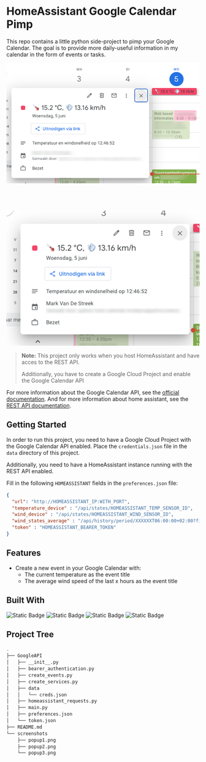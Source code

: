 # HomeAssistant Google Calendar Pimp

This repo contains a little python side-project to pimp your Google Calendar. 
The goal is to provide more daily-useful information in my calendar in the form of events or tasks.
  
<p align="center">
  <img src="screenshots/popup3.png" alt="Screenshot 2">
  <br /><br /><br /><br /><br />
  <img src="screenshots/popup1.png" alt="Screenshot 1">
</p>

> **Note:** This project only works when you host HomeAssistant and have acces to the REST API. 
> 
> Additionally, you have to create a Google Cloud Project and enable the Google Calendar API

For more information about the Google Calendar API, see the [official documentation](https://developers.google.com/calendar). 
And for more information about home assistant, see the [REST API documentation](https://developers.home-assistant.io/docs/api/rest/).

## Getting Started

In order to run this project, you need to have a Google Cloud Project with the Google Calendar API enabled. 
Place the `credentials.json` file in the `data` directory of this project.

Additionally, you need to have a HomeAssistant instance running with the REST API enabled.

Fill in the following `HOMEASSISTANT` fields in the `preferences.json` file:

```json
{
  "url": "http://HOMEASSISTANT_IP:WITH_PORT",
  "temperature_device" : "/api/states/HOMEASSISTANT_TEMP_SENSOR_ID",
  "wind_device" : "/api/states/HOMEASSISTANT_WIND_SENSOR_ID",
  "wind_states_average" : "/api/history/period/XXXXXXT06:00:00+02:00?filter_entity_id=HOMEASSISTANT_WIND_SENSOR_ID&minimal_response",
  "token" : "HOMEASSISTANT_BEARER_TOKEN"
}
```

## Features

- Create a new event in your Google Calendar with:
    - The current temperature as the event title
    - The average wind speed of the last x hours as the event title
    
## Built With

![Static Badge](https://img.shields.io/badge/Google-APIs-blue?style=for-the-badge&logo=Google&logoColor=%23F4B400)
![Static Badge](https://img.shields.io/badge/Python-3.11-green?style=for-the-badge&logo=Python)
![Static Badge](https://img.shields.io/badge/HomeAssistant-REST_API-blue?style=for-the-badge&logo=Homeassistant)
![Static Badge](https://img.shields.io/badge/Github-MarkStreek-red?style=for-the-badge&logo=Github&color=%235BB60F&link=https%3A%2F%2Fgithub.com%2FMarkStreek)

## Project Tree

```bash
.
├── GoogleAPI
│   ├── __init__.py
│   ├── bearer_authentication.py
│   ├── create_events.py
│   ├── create_services.py
│   ├── data
│   │   └── creds.json
│   ├── homeassistant_requests.py
│   ├── main.py
│   ├── preferences.json
│   └── token.json
├── README.md
└── screenshots
    ├── popup1.png
    ├── popup2.png
    └── popup3.png
```
